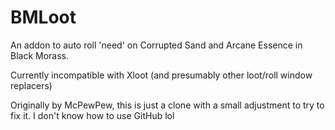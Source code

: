# BMLoot
An addon to auto roll 'need' on Corrupted Sand and Arcane Essence in Black Morass.

Currently incompatible with Xloot (and presumably other loot/roll window replacers)

Originally by McPewPew, this is just a clone with a small adjustment to try to fix it. I don't know how to use GitHub lol
